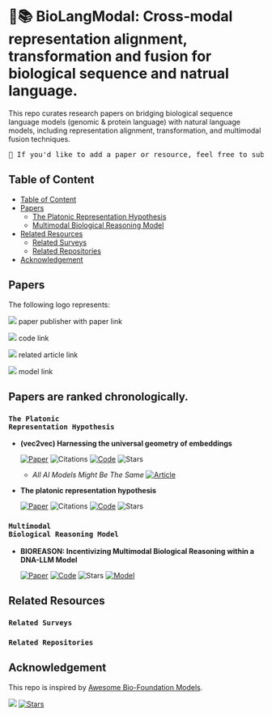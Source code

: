 # 🧬📚 BioLangModal: Cross-modal representation alignment, transformation and fusion for biological sequence and natrual language.

This repo curates research papers on bridging biological sequence language models (genomic & protein language) with natural language models, including representation alignment, transformation, and multimodal fusion techniques.

<pre>🌟 If you'd like to add a paper or resource, feel free to submit a pull request or open an issue.</pre>

## Table of Content
- [Table of Content](#table-of-content)
- [Papers](#papers)
  - [The Platonic Representation Hypothesis](#the-platonic-representation-hypothesis)
  - [Multimodal Biological Reasoning Model](#multimodal-biological-reasoning-model)
- [Related Resources](#related-resources)
  - [Related Surveys](#related-surveys)
  - [Related Repositories](#related-repositories)
- [Acknowledgement](#acknowledgement)

## Papers
The following logo represents:

![](https://img.shields.io/badge/Paper_Publisher-5291C8?style=flat&logo=Read.cv&labelColor=555555) paper publisher with paper link

![](https://img.shields.io/badge/Code-38C26D?style=flat&logo=GitHub&labelColor=555555) code link

![](https://img.shields.io/badge/Article-FE5F50?style=flat&logo=searxng&labelColor=555555) related article link

![](https://img.shields.io/badge/Model-FFD21E?style=flat&logo=huggingface&labelColor=555555&color=FFD21E) model link

Papers are ranked chronologically.
---
### <code>The Platonic Representation Hypothesis</code>

* **(vec2vec) Harnessing the universal geometry of embeddings**
    
    [![Paper](https://img.shields.io/badge/Arxiv_2025-5291C8?style=flat&logo=Read.cv&labelColor=555555)](https://doi.org/10.48550/arXiv.2505.12540) 
    ![Citations](https://img.shields.io/badge/dynamic/json?url=https%3A%2F%2Fapi.semanticscholar.org%2Fgraph%2Fv1%2Fpaper%2Fd5ee80edb147343bae8468d3b3a261ffdc984996%3Ffields%3DcitationCount&query=%24.citationCount&style=social&label=citation&labelColor=555555&color=ED8936)
    [![Code](https://img.shields.io/badge/Code-38C26D?style=flat&logo=GitHub&labelColor=555555)](https://github.com/rjha18/vec2vec) 
    ![Stars](https://img.shields.io/github/stars/rjha18/vec2vec?color=yellow&style=social)
    
    - *All AI Models Might Be The Same* [![Article](https://img.shields.io/badge/Substack-FE5F50?style=flat&logo=searxng&labelColor=555555)](https://substack.com/inbox/post/168573586) 

* **The platonic representation hypothesis**
    
    [![Paper](https://img.shields.io/badge/Arxiv_2024-5291C8?style=flat&logo=Read.cv&labelColor=555555)](https://arxiv.org/abs/2505.23579)
    ![Citations](https://img.shields.io/badge/dynamic/json?url=https%3A%2F%2Fapi.semanticscholar.org%2Fgraph%2Fv1%2Fpaper%2F66de49b3dcbbf0cca535335d597f94b702e2b95a%3Ffields%3DcitationCount&query=%24.citationCount&style=social&label=citation&labelColor=555555&color=ED8936)
    [![Code](https://img.shields.io/badge/Code-38C26D?style=flat&logo=GitHub&labelColor=555555)](https://github.com/minyoungg/platonic-rep) 
    ![Stars](https://img.shields.io/github/stars/minyoungg/platonic-rep?color=yellow&style=social)


### <code>Multimodal Biological Reasoning Model</code>
* **BIOREASON: Incentivizing Multimodal Biological Reasoning within a DNA-LLM Model**
    
    [![Paper](https://img.shields.io/badge/Arxiv_2025-5291C8?style=flat&logo=Read.cv&labelColor=555555)](https://arxiv.org/abs/2405.07987) 
    [![Code](https://img.shields.io/badge/Code-38C26D?style=flat&logo=GitHub&labelColor=555555)](https://github.com/bowang-lab/BioReason) 
    ![Stars](https://img.shields.io/github/stars/bowang-lab/BioReason?color=yellow&style=social)
    [![Model](https://img.shields.io/badge/Model-FFD21E?style=flat&logo=huggingface&labelColor=555555&color=FFD21E)](https://huggingface.co/collections/wanglab/bioreason-683cd17172a037a31d208f70)

## Related Resources
### <code>Related Surveys</code>
### <code>Related Repositories</code>


## Acknowledgement
This repo is inspired by [Awesome Bio-Foundation Models](https://github.com/apeterswu/Awesome-Bio-Foundation-Models).

[![](https://img.shields.io/badge/code-38C26D?style=flat&logo=GitHub&labelColor=555555)](https://github.com/apeterswu/Awesome-Bio-Foundation-Models) [![Stars](https://img.shields.io/github/stars/apeterswu/Awesome-Bio-Foundation-Models?color=yellow&style=social)](https://github.com/apeterswu/Awesome-Bio-Foundation-Models)